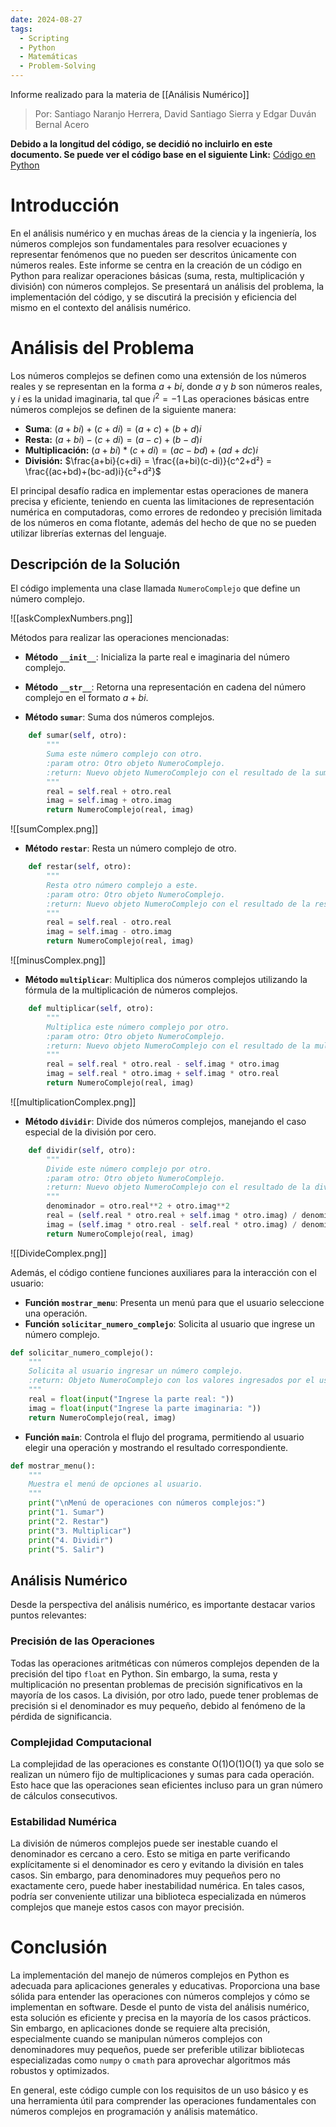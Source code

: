 ```yaml
---
date: 2024-08-27
tags:
  - Scripting
  - Python
  - Matemáticas
  - Problem-Solving
---
```


Informe realizado para la materia de [[Análisis Numérico]]

> Por: Santiago Naranjo Herrera, David Santiago Sierra y Edgar Duván Bernal Acero


**Debido a la longitud del código, se decidió no incluirlo en este documento. Se puede ver el código base en el siguiente Link:** [Código en Python](https://gist.github.com/TatoNaranjo/2f33d12a6c56f57ff6fb948a88226ec0)
# Introducción
En el análisis numérico y en muchas áreas de la ciencia y la ingeniería, los números complejos son fundamentales para resolver ecuaciones y representar fenómenos que no pueden ser descritos únicamente con números reales. Este informe se centra en la creación de un código en Python para realizar operaciones básicas (suma, resta, multiplicación y división) con números complejos. Se presentará un análisis del problema, la implementación del código, y se discutirá la precisión y eficiencia del mismo en el contexto del análisis numérico.

# Análisis del Problema

Los números complejos se definen como una extensión de los números reales y se representan en la forma $a+bi$, donde $a$ y $b$ son números reales, y $i$ es la unidad imaginaria, tal que $i^2=−1$ Las operaciones básicas entre números complejos se definen de la siguiente manera:

- **Suma**: $(a+bi)+(c+di) = (a+c)+(b+d)i$
- **Resta:** $(a+bi)-(c+di)=(a-c)+(b-d)i$
- **Multiplicación:** $(a+bi)*(c+di)=(ac-bd)+(ad+dc)i$
- **División:** $\frac{a+bi}{c+di} = \frac{(a+bi)(c-di)}{c^2+d²} = \frac{(ac+bd)+(bc-ad)i}{c²+d²}$

El principal desafío radica en implementar estas operaciones de manera precisa y eficiente, teniendo en cuenta las limitaciones de representación numérica en computadoras, como errores de redondeo y precisión limitada de los números en coma flotante, además del hecho de que no se pueden utilizar librerías externas del lenguaje.

## Descripción de la Solución
El código implementa una clase llamada `NumeroComplejo` que define un número complejo.

![[askComplexNumbers.png]]

Métodos para realizar las operaciones mencionadas:

- **Método `__init__`**: Inicializa la parte real e imaginaria del número complejo.
- **Método `__str__`**: Retorna una representación en cadena del número complejo en el formato $a + bi$.

- **Método `sumar`**: Suma dos números complejos.

```python
    def sumar(self, otro):
        """
        Suma este número complejo con otro.
        :param otro: Otro objeto NumeroComplejo.
        :return: Nuevo objeto NumeroComplejo con el resultado de la suma.
        """
        real = self.real + otro.real
        imag = self.imag + otro.imag
        return NumeroComplejo(real, imag)
```

![[sumComplex.png]]
- **Método `restar`**: Resta un número complejo de otro.

```python
    def restar(self, otro):
        """
        Resta otro número complejo a este.
        :param otro: Otro objeto NumeroComplejo.
        :return: Nuevo objeto NumeroComplejo con el resultado de la resta.
        """
        real = self.real - otro.real
        imag = self.imag - otro.imag
        return NumeroComplejo(real, imag)
```

![[minusComplex.png]]

- **Método `multiplicar`**: Multiplica dos números complejos utilizando la fórmula de la multiplicación de números complejos.

```python
    def multiplicar(self, otro):
        """
        Multiplica este número complejo por otro.
        :param otro: Otro objeto NumeroComplejo.
        :return: Nuevo objeto NumeroComplejo con el resultado de la multiplicación.
        """
        real = self.real * otro.real - self.imag * otro.imag
        imag = self.real * otro.imag + self.imag * otro.real
        return NumeroComplejo(real, imag)
```

![[multiplicationComplex.png]]

- **Método `dividir`**: Divide dos números complejos, manejando el caso especial de la división por cero.

```python
    def dividir(self, otro):
        """
        Divide este número complejo por otro.
        :param otro: Otro objeto NumeroComplejo.
        :return: Nuevo objeto NumeroComplejo con el resultado de la división.
        """
        denominador = otro.real**2 + otro.imag**2
        real = (self.real * otro.real + self.imag * otro.imag) / denominador
        imag = (self.imag * otro.real - self.real * otro.imag) / denominador
        return NumeroComplejo(real, imag)
```

![[DivideComplex.png]]


Además, el código contiene funciones auxiliares para la interacción con el usuario:

- **Función `mostrar_menu`**: Presenta un menú para que el usuario seleccione una operación.
- **Función `solicitar_numero_complejo`**: Solicita al usuario que ingrese un número complejo.

```python
def solicitar_numero_complejo():
    """
    Solicita al usuario ingresar un número complejo.
    :return: Objeto NumeroComplejo con los valores ingresados por el usuario.
    """
    real = float(input("Ingrese la parte real: "))
    imag = float(input("Ingrese la parte imaginaria: "))
    return NumeroComplejo(real, imag)
```

- **Función `main`**: Controla el flujo del programa, permitiendo al usuario elegir una operación y mostrando el resultado correspondiente.

```python
def mostrar_menu():
    """
    Muestra el menú de opciones al usuario.
    """
    print("\nMenú de operaciones con números complejos:")
    print("1. Sumar")
    print("2. Restar")
    print("3. Multiplicar")
    print("4. Dividir")
    print("5. Salir")
```
## Análisis Numérico

Desde la perspectiva del análisis numérico, es importante destacar varios puntos relevantes:
### **Precisión de las Operaciones**
Todas las operaciones aritméticas con números complejos dependen de la precisión del tipo `float` en Python. Sin embargo, la suma, resta y multiplicación no presentan problemas de precisión significativos en la mayoría de los casos. La división, por otro lado, puede tener problemas de precisión si el denominador es muy pequeño, debido al fenómeno de la pérdida de significancia.
### **Complejidad Computacional**
La complejidad de las operaciones es constante O(1)O(1)O(1) ya que solo se realizan un número fijo de multiplicaciones y sumas para cada operación. Esto hace que las operaciones sean eficientes incluso para un gran número de cálculos consecutivos.
### **Estabilidad Numérica**
La división de números complejos puede ser inestable cuando el denominador es cercano a cero. Esto se mitiga en parte verificando explícitamente si el denominador es cero y evitando la división en tales casos. Sin embargo, para denominadores muy pequeños pero no exactamente cero, puede haber inestabilidad numérica. En tales casos, podría ser conveniente utilizar una biblioteca especializada en números complejos que maneje estos casos con mayor precisión.
# Conclusión
La implementación del manejo de números complejos en Python es adecuada para aplicaciones generales y educativas. Proporciona una base sólida para entender las operaciones con números complejos y cómo se implementan en software. Desde el punto de vista del análisis numérico, esta solución es eficiente y precisa en la mayoría de los casos prácticos. Sin embargo, en aplicaciones donde se requiere alta precisión, especialmente cuando se manipulan números complejos con denominadores muy pequeños, puede ser preferible utilizar bibliotecas especializadas como `numpy` o `cmath` para aprovechar algoritmos más robustos y optimizados.

En general, este código cumple con los requisitos de un uso básico y es una herramienta útil para comprender las operaciones fundamentales con números complejos en programación y análisis matemático.